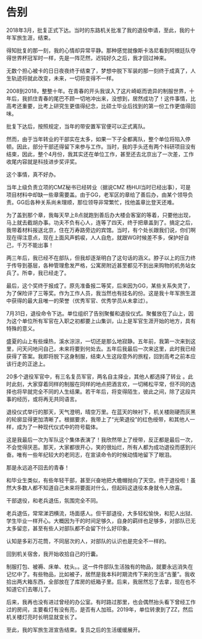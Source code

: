 # 告别

2018年3月，批复正式下达。当时的东路机关批准了我的退役申请，至此，我的十年军旅生涯，结束。

得知批复的那一刻，我的心情却异常平静。那种感觉就像斯卡洛尼看到阿根廷队夺得世界杯冠军时一样，先是一阵茫然，迟钝好久之后，我才回过神来。

无数个担心被卡的日日夜夜终于结束了，梦想中脱下军装的那一刻终于成真了，人生轨迹将就此改变，未来，一切将变得不一样。

2008到2018，整整十年。在青春的开头我误入了这片崎岖而诡异的制服世界，十年后，我抓住青春的尾巴不顾一切地冲出来，没想到，居然成功了！这件事情，比高考还重要，比考上研究生更值得纪念，比硕士毕业后找到的第一份工作更值得回味。

批复下达后，按照规定，当年的带安置军官便可以正式离队。

然而，由于当年转业的干部实在太多，如果一下子全都离队，整个单位将陷入停顿。因此，部分干部还得留下来参与工作。当时，我的手头还有两个科研项目没有结束，因此，整个4月份，我其实还在单位工作，甚至还去北京出了一次差，工作收尾内容就是科技进步奖评奖。

这个事情，真不好办。

当年上级负责立项的CMZ秘书已经转业（据说CMZ 杨HUI当时已经出事），可是项目材料中却缺一些章需要盖。由于GG，老军区的章给了善后办，由某个领导负责。GG后各种关系尚未理顺，那位领导非常繁忙，找他盖章比登天还难。

为了盖到那个章，我每天早上8点就跑到善后办大楼会客室的等着，只要他出现，马上就去截胡办事。功夫不负有心人，连等了四天，终于把章盖到了。搞定之后，我带着材料报送北京，住在万寿路旁边的宾馆。当时，有个处长跟我们说，你们啊现在得注意点，现在上面风声鹤唳，人人自危，就跟WG时候差不多，保护好自己，千万不能出事！

两三年后，我已经不在部队，但我却逐渐明白了这句话的涵义。脖子以上的压力终于传导到基层，各种管理愈发严格，公寓房附近甚至都见不到出来购物的机务站女兵了。所幸，我已经走了。

最后，这个奖终于报成了。原先准备报二等奖，后来因为GG，某些关系失灵了，为了保险评了三等奖。作为工作人员，我当然也有挂名的份。这是我十年军旅生涯中获得的最大且唯一的荣誉（优秀军官、优秀学员从未拿过）。

7月31日，退役命令下达。单位组织了告别聚餐和退役仪式。聚餐放在了山上，因为这个单位所有军官在入职之初都要上山集训，山上是军官生涯开始的地方，具有特殊的意义。

盛夏的山上有些燥热，溪水淙淙，一切还是那么地寂静。五年前，我第一次来到这里，问天问地问自己，未来将要到何处去。五年后我最后一次来这里，此时我已经获得了答案。我即将脱下这身制服，结束人生这段意外的旅程，回到高考之前本应该行走的正途上。

20多个退役军官中，有三名复员军官，两名自主择业，其他人都选择了转业 。此时此刻，大家穿着同样的制服在同样的地点把酒言欢，一切稀松平常，但不同的选择也将早就完全不同的人生结果。若干年后，将变得陌生，彼此之间，除了这段共事的经历，或将再无共同语言。

退役仪式举行的那天，天气澄明，晴空万里。在蓝天的映衬下，机关楼刚硬而灰黑的轮廓显得更加清晰了。根据要求，我带上了“光荣退役”的红色绶带，和其他人一样，成为了一种现代仪式中的符号载体。

这是我最后一次为军队这个集体表演了！我欣然带上了绶带，反正都是最后一次，不会觉得厌恶。那天，大家都很开心，笑的很灿烂，所有人都为成功退役而感到兴奋。唯有一些年纪较大的老同志，在宣读命令的时候动情地留下了眼泪。

那是永远追不回去的青春！

和毕业生类似，有些年轻干部，甚至兴奋地把大檐帽抛向了天空。终于退役啦！虽然大多数人都不知道自己未来将要面对什么，但起码这退役本身就令人欣喜。

干部退役，和老兵退伍，氛围完全不同。

老兵退伍，常常涕泗横流，场面感人。但干部退役，大多轻松愉快，和犯人出狱、学生毕业一样开心。大概因为干的时间足够久，自身的羁绊也足够多，对部队已无太多留恋，甚至有些人对部队都不会留下什么好印象。

认知是多彩万花筒，不同层次的人，对部队的认识也是完全不一样的。

回到机关宿舍，我开始收拾自己的行囊。

制服打包、被褥、床单、枕头。。这一件件部队生活独有的物品，就要永远消失在记忆中了。有些物品，比如被子，居然是我本科时期流传下来的生活“古董”。我收拾出两大箱东西，全部放在了库房的纸箱子里。后来，我居然忘了去拿，现在也不知道它们去哪儿了。

后来，我再也没有进过曾经的办公室。有时路过那里，也会偶然抬头看下曾经工作过的房间，主要看灯有没有亮，是否有人加班。2019年，单位转隶到了ZZ，然后机关楼灯亮时长明显就变长了。

至此，我的军旅生涯宣告结束。复员之后的生活缓缓展开。
